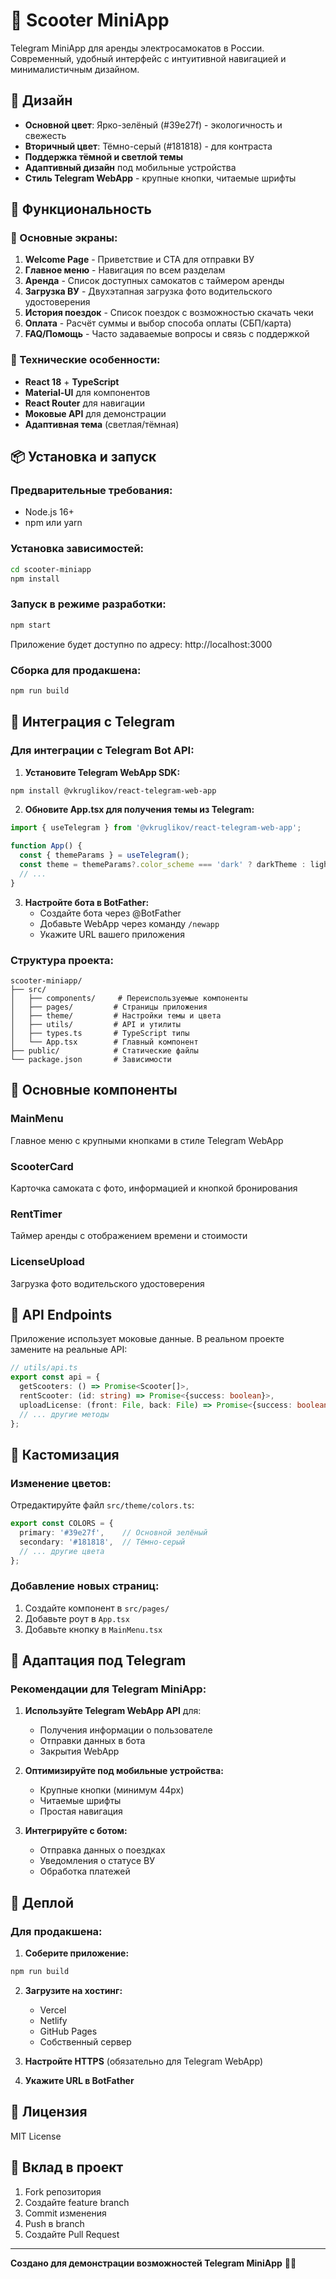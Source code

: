 # 🛴 Scooter MiniApp

Telegram MiniApp для аренды электросамокатов в России. Современный, удобный интерфейс с интуитивной навигацией и минималистичным дизайном.

## 🎨 Дизайн

- **Основной цвет**: Ярко-зелёный (#39e27f) - экологичность и свежесть
- **Вторичный цвет**: Тёмно-серый (#181818) - для контраста
- **Поддержка тёмной и светлой темы**
- **Адаптивный дизайн** под мобильные устройства
- **Стиль Telegram WebApp** - крупные кнопки, читаемые шрифты

## 🚀 Функциональность

### 📱 Основные экраны:

1. **Welcome Page** - Приветствие и CTA для отправки ВУ
2. **Главное меню** - Навигация по всем разделам
3. **Аренда** - Список доступных самокатов с таймером аренды
4. **Загрузка ВУ** - Двухэтапная загрузка фото водительского удостоверения
5. **История поездок** - Список поездок с возможностью скачать чеки
6. **Оплата** - Расчёт суммы и выбор способа оплаты (СБП/карта)
7. **FAQ/Помощь** - Часто задаваемые вопросы и связь с поддержкой

### 🔧 Технические особенности:

- **React 18** + **TypeScript**
- **Material-UI** для компонентов
- **React Router** для навигации
- **Моковые API** для демонстрации
- **Адаптивная тема** (светлая/тёмная)

## 📦 Установка и запуск

### Предварительные требования:
- Node.js 16+ 
- npm или yarn

### Установка зависимостей:
```bash
cd scooter-miniapp
npm install
```

### Запуск в режиме разработки:
```bash
npm start
```

Приложение будет доступно по адресу: http://localhost:3000

### Сборка для продакшена:
```bash
npm run build
```

## 🔗 Интеграция с Telegram

### Для интеграции с Telegram Bot API:

1. **Установите Telegram WebApp SDK:**
```bash
npm install @vkruglikov/react-telegram-web-app
```

2. **Обновите App.tsx для получения темы из Telegram:**
```typescript
import { useTelegram } from '@vkruglikov/react-telegram-web-app';

function App() {
  const { themeParams } = useTelegram();
  const theme = themeParams?.color_scheme === 'dark' ? darkTheme : lightTheme;
  // ...
}
```

3. **Настройте бота в BotFather:**
   - Создайте бота через @BotFather
   - Добавьте WebApp через команду `/newapp`
   - Укажите URL вашего приложения

### Структура проекта:
```
scooter-miniapp/
├── src/
│   ├── components/     # Переиспользуемые компоненты
│   ├── pages/         # Страницы приложения
│   ├── theme/         # Настройки темы и цвета
│   ├── utils/         # API и утилиты
│   ├── types.ts       # TypeScript типы
│   └── App.tsx        # Главный компонент
├── public/            # Статические файлы
└── package.json       # Зависимости
```

## 🎯 Основные компоненты

### MainMenu
Главное меню с крупными кнопками в стиле Telegram WebApp

### ScooterCard  
Карточка самоката с фото, информацией и кнопкой бронирования

### RentTimer
Таймер аренды с отображением времени и стоимости

### LicenseUpload
Загрузка фото водительского удостоверения

## 🔄 API Endpoints

Приложение использует моковые данные. В реальном проекте замените на реальные API:

```typescript
// utils/api.ts
export const api = {
  getScooters: () => Promise<Scooter[]>,
  rentScooter: (id: string) => Promise<{success: boolean}>,
  uploadLicense: (front: File, back: File) => Promise<{success: boolean}>,
  // ... другие методы
};
```

## 🎨 Кастомизация

### Изменение цветов:
Отредактируйте файл `src/theme/colors.ts`:

```typescript
export const COLORS = {
  primary: '#39e27f',    // Основной зелёный
  secondary: '#181818',  // Тёмно-серый
  // ... другие цвета
};
```

### Добавление новых страниц:
1. Создайте компонент в `src/pages/`
2. Добавьте роут в `App.tsx`
3. Добавьте кнопку в `MainMenu.tsx`

## 📱 Адаптация под Telegram

### Рекомендации для Telegram MiniApp:

1. **Используйте Telegram WebApp API** для:
   - Получения информации о пользователе
   - Отправки данных в бота
   - Закрытия WebApp

2. **Оптимизируйте под мобильные устройства:**
   - Крупные кнопки (минимум 44px)
   - Читаемые шрифты
   - Простая навигация

3. **Интегрируйте с ботом:**
   - Отправка данных о поездках
   - Уведомления о статусе ВУ
   - Обработка платежей

## 🚀 Деплой

### Для продакшена:

1. **Соберите приложение:**
```bash
npm run build
```

2. **Загрузите на хостинг:**
   - Vercel
   - Netlify  
   - GitHub Pages
   - Собственный сервер

3. **Настройте HTTPS** (обязательно для Telegram WebApp)

4. **Укажите URL в BotFather**

## 📄 Лицензия

MIT License

## 🤝 Вклад в проект

1. Fork репозитория
2. Создайте feature branch
3. Commit изменения
4. Push в branch
5. Создайте Pull Request

---

**Создано для демонстрации возможностей Telegram MiniApp** 🛴✨
